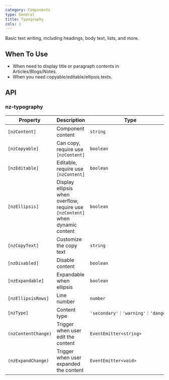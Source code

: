 ```yaml
---
category: Components
type: General
title: Typography
cols: 1
---
```


Basic text writing, including headings, body text, lists, and more.

## When To Use

- When need to display title or paragraph contents in Articles/Blogs/Notes.
- When you need copyable/editable/ellipsis texts.

## API

### nz-typography

| Property | Description | Type | Default |
| -------- | ----------- | ---- | ------- |
| `[nzContent]` | Component content | `string` | - |
| `[nzCopyable]` | Can copy, require use `[nzContent]` | `boolean` | `false` |
| `[nzEditable]` | Editable, require use `[nzContent]` | `boolean` | `false` |
| `[nzEllipsis]` | Display ellipsis when overflow, require use `[nzContent]` when dynamic content | `boolean` | `false` |
| `[nzCopyText]` | Customize the copy text | `string` | - |
| `[nzDisabled]` | Disable content | `boolean` | `false` |
| `[nzExpandable]` | Expandable when ellipsis | `boolean` | `false` |
| `[nzEllipsisRows]` | Line number | `number` | `1` |
| `[nzType]` | Content type | `'secondary'｜'warning'｜'danger'` | - |
| `(nzContentChange)` | Trigger when user edit the content | `EventEmitter<string>` | - |
| `(nzExpandChange)` | Trigger when user expanded the content | `EventEmitter<void>` | - |